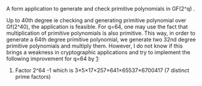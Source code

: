 A form application to generate and check primitive polynomials in GF(2^q) .

Up to 40th degree ie checking and generating primitive polynomial over Gf(2^40), the application is feasible. For q=64, one may use the fact that multiplication of primitive polynomials is also primitive. 
This way, in order to generate a 64th degree primitive polynomial, we generate two 32nd degree primitive polynomials and multiply them. However, I do not know if this brings a weakness in cryptographic applications
and try to implement the following improvement for q=64 by [1]:


1) Factor 2^64 -1 which is 3×5×17×257×641×65537×6700417 (7 distinct prime factors)

[1]: http://www.seanerikoconnor.freeservers.com/Mathematics/AbstractAlgebra/PrimitivePolynomials/theory.html
